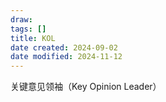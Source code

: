 ```yaml
---
draw:
tags: []
title: KOL
date created: 2024-09-02
date modified: 2024-11-12
---
```

  

关键意见领袖（Key Opinion Leader）
